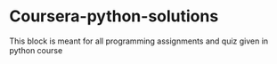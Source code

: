 # Coursera-python-solutions
This block is meant for all programming assignments and quiz given in python course
